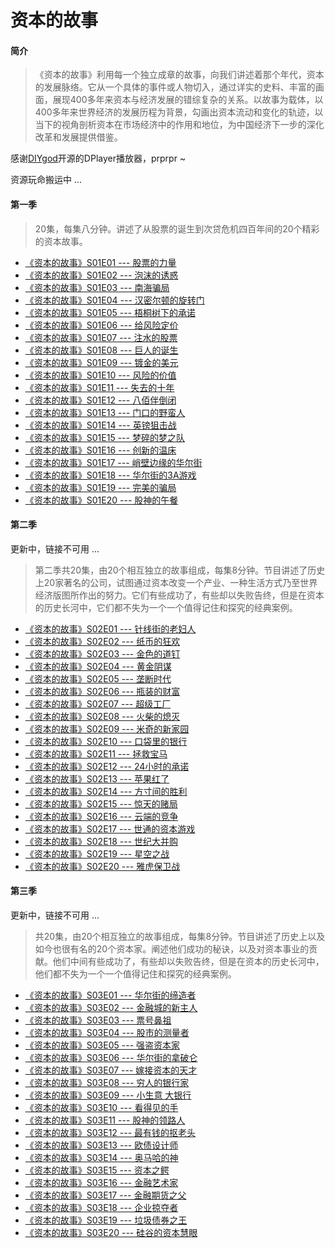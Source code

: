 # 资本的故事
#### 简介
>《资本的故事》利用每一个独立成章的故事，向我们讲述着那个年代，资本的发展脉络。它从一个具体的事件或人物切入，通过详实的史料、丰富的画面，展现400多年来资本与经济发展的错综复杂的关系。以故事为载体，以400多年来世界经济的发展历程为背景，勾画出资本流动和变化的轨迹，以当下的视角剖析资本在市场经济中的作用和地位，为中国经济下一步的深化改革和发展提供借鉴。 

感谢[DIYgod](https://github.com/MoePlayer/DPlayer)开源的DPlayer播放器，prprpr ~  

资源玩命搬运中 ...   

#### 第一季
> 20集，每集八分钟。讲述了从股票的诞生到次贷危机四百年间的20个精彩的资本故事。
* [《资本的故事》S01E01 --- 股票的力量](https://yilimy.github.io/2018/03/26/20180326股票的力量/)
* [《资本的故事》S01E02 --- 泡沫的诱惑](https://yilimy.github.io/2018/03/27/20180327泡沫的诱惑/)  
* [《资本的故事》S01E03 --- 南海骗局](https://yilimy.github.io/2018/03/27/20180327南海骗局/)  
* [《资本的故事》S01E04 --- 汉密尔顿的旋转门](https://yilimy.github.io/2018/03/27/20180327汉密尔顿的旋转门/)  
* [《资本的故事》S01E05 --- 梧桐树下的承诺](https://yilimy.github.io/2018/03/27/20180327梧桐树下的承诺/)  
* [《资本的故事》S01E06 --- 给风险定价](https://yilimy.github.io/2018/03/27/20180327给风险定价/)  
* [《资本的故事》S01E07 --- 注水的股票](https://yilimy.github.io/2018/03/27/20180327注水的股票/)  
* [《资本的故事》S01E08 --- 巨人的诞生](https://yilimy.github.io/2018/03/27/20180327巨人的诞生/)  
* [《资本的故事》S01E09 --- 镀金的美元](https://yilimy.github.io/2018/03/27/20180327镀金的美元/)  
* [《资本的故事》S01E10 --- 风险的价值](https://yilimy.github.io/2018/03/27/20180327风险的价值/)  
* [《资本的故事》S01E11 --- 失去的十年](https://yilimy.github.io/2018/03/27/20180327失去的十年/)  
* [《资本的故事》S01E12 --- 八佰伴倒闭](https://yilimy.github.io/2018/03/27/20180327八佰伴倒闭/)  
* [《资本的故事》S01E13 --- 门口的野蛮人](https://yilimy.github.io/2018/03/27/20180327门口的野蛮人/)  
* [《资本的故事》S01E14 --- 英镑狙击战](https://yilimy.github.io/2018/03/27/20180327英镑狙击战/)  
* [《资本的故事》S01E15 --- 梦碎的梦之队](https://yilimy.github.io/2018/03/27/20180327梦碎的梦之队/)  
* [《资本的故事》S01E16 --- 创新的温床](https://yilimy.github.io/2018/03/27/20180327创新的温床/)  
* [《资本的故事》S01E17 --- 峭壁边缘的华尔街](https://yilimy.github.io/2018/03/27/20180327峭壁边缘的华尔街/)  
* [《资本的故事》S01E18 --- 华尔街的3A游戏](https://yilimy.github.io/2018/03/27/20180327华尔街的3A游戏/)  
* [《资本的故事》S01E19 --- 完美的骗局](https://yilimy.github.io/2018/03/27/20180327完美的骗局/)  
* [《资本的故事》S01E20 --- 股神的午餐](https://yilimy.github.io/2018/03/27/20180327股神的午餐/)  


#### 第二季
更新中，链接不可用 ...
> 第二季共20集，由20个相互独立的故事组成，每集8分钟。节目讲述了历史上20家著名的公司，试图通过资本改变一个产业、一种生活方式乃至世界经济版图所作出的努力。它们有些成功了，有些却以失败告终，但是在资本的历史长河中，它们都不失为一个一个值得记住和探究的经典案例。
* [《资本的故事》S02E01 --- 针线街的老妇人](https://yilimy.github.io/2018/03/28/20180328-21针线街的老妇人/) 
* [《资本的故事》S02E02 --- 纸币的狂欢](https://yilimy.github.io/2018/03/28/20180328-22纸币的狂欢/)
* [《资本的故事》S02E03 --- 金色的道钉](https://yilimy.github.io/2018/03/28/20180328-23金色的道钉/)
* [《资本的故事》S02E04 --- 黄金阴谋](https://yilimy.github.io/2018/03/28/20180328-24黄金阴谋/)
* [《资本的故事》S02E05 --- 垄断时代](https://yilimy.github.io/2018/03/28/20180328-25垄断时代/)
* [《资本的故事》S02E06 --- 瓶装的财富](https://yilimy.github.io/2018/03/28/20180328-26瓶装的财富/)
* [《资本的故事》S02E07 --- 超级工厂](https://yilimy.github.io/2018/03/28/20180328-27超级工厂/)
* [《资本的故事》S02E08 --- 火柴的熄灭](https://yilimy.github.io/2018/03/28/20180328-28火柴的熄灭/)
* [《资本的故事》S02E09 --- 米奇的新家园](https://yilimy.github.io/2018/03/28/20180328-29米奇的新家园/)
* [《资本的故事》S02E10 --- 口袋里的银行](https://yilimy.github.io/2018/03/28/20180328-30口袋里的银行/)
* [《资本的故事》S02E11 --- 拯救宝马](https://yilimy.github.io/2018/03/28/20180328-31拯救宝马/)
* [《资本的故事》S02E12 --- 24小时的承诺](https://yilimy.github.io/2018/03/28/20180328-32二十四小时的承诺/)
* [《资本的故事》S02E13 --- 苹果红了](https://yilimy.github.io/2018/03/28/20180328-33苹果红了/)
* [《资本的故事》S02E14 --- 方寸间的胜利](https://yilimy.github.io/2018/03/28/20180328-34方寸间的胜利/)
* [《资本的故事》S02E15 --- 惊天的赌局](https://yilimy.github.io/2018/03/28/20180328-35惊天的赌局/)
* [《资本的故事》S02E16 --- 云端的竞争](https://yilimy.github.io/2018/03/28/20180328-36云端的竞争/)
* [《资本的故事》S02E17 --- 世通的资本游戏](https://yilimy.github.io/2018/03/28/20180328-37世通的资本游戏/)
* [《资本的故事》S02E18 --- 世纪大并购](https://yilimy.github.io/2018/03/28/20180328-38世纪大并购/)
* [《资本的故事》S02E19 --- 星空之战](https://yilimy.github.io/2018/03/28/20180328-39星空之战/)
* [《资本的故事》S02E20 --- 雅虎保卫战](https://yilimy.github.io/2018/03/28/20180328-40雅虎保卫战/)

#### 第三季
更新中，链接不可用 ...
> 共20集，由20个相互独立的故事组成，每集8分钟。节目讲述了历史上以及如今也很有名的20个资本家。阐述他们成功的秘诀，以及对资本事业的贡献。他们中间有些成功了，有些却以失败告终，但是在资本的历史长河中，他们都不失为一个一个值得记住和探究的经典案例。
* [《资本的故事》S03E01 --- 华尔街的缔造者](https://yilimy.github.io/2018/03/28/20180328-41华尔街的缔造者/)
* [《资本的故事》S03E02 --- 金融城的新主人](https://yilimy.github.io/2018/03/28/20180328-42金融城的新主人/)
* [《资本的故事》S03E03 --- 票号鼻祖](https://yilimy.github.io/2018/03/28/20180328-43票号鼻祖/)
* [《资本的故事》S03E04 --- 股市的测量者](https://yilimy.github.io/2018/03/28/20180328-44股市的测量者/)
* [《资本的故事》S03E05 --- 强盗资本家](https://yilimy.github.io/2018/03/28/20180328-45强盗资本家/)
* [《资本的故事》S03E06 --- 华尔街的拿破仑](https://yilimy.github.io/2018/03/28/20180328-46华尔街的拿破仑/)
* [《资本的故事》S03E07 --- 嫁接资本的天才](https://yilimy.github.io/2018/03/28/20180328-47嫁接资本的天才/)
* [《资本的故事》S03E08 --- 穷人的银行家](https://yilimy.github.io/2018/03/28/20180328-48穷人的银行家/)
* [《资本的故事》S03E09 --- 小生意 大银行](https://yilimy.github.io/2018/03/28/20180328-49小生意-大银行/)
* [《资本的故事》S03E10 --- 看得见的手](https://yilimy.github.io/2018/03/28/20180328-50看得见的手/)
* [《资本的故事》S03E11 --- 股神的领路人](https://yilimy.github.io/2018/03/28/20180328-51股神的领路人/)
* [《资本的故事》S03E12 --- 最有钱的抠老头](https://yilimy.github.io/2018/03/28/20180328-52最有钱的抠老头/)
* [《资本的故事》S03E13 --- 欧债设计师](https://yilimy.github.io/2018/03/28/20180328-53欧债设计师/)
* [《资本的故事》S03E14 --- 奥马哈的神](https://yilimy.github.io/2018/03/28/20180328-54奥马哈的神/)
* [《资本的故事》S03E15 --- 资本之鳄](https://yilimy.github.io/2018/03/28/20180328-55资本之鳄/)
* [《资本的故事》S03E16 --- 金融艺术家](https://yilimy.github.io/2018/03/28/20180328-56金融艺术家/)
* [《资本的故事》S03E17 --- 金融期货之父](https://yilimy.github.io/2018/03/28/20180328-57金融期货之父/)
* [《资本的故事》S03E18 --- 企业掠夺者](https://yilimy.github.io/2018/03/28/20180328-58企业掠夺者/)
* [《资本的故事》S03E19 --- 垃圾债券之王](https://yilimy.github.io/2018/03/28/20180328-59垃圾债券之王/)
* [《资本的故事》S03E20 --- 硅谷的资本慧眼](https://yilimy.github.io/2018/03/28/20180328-60硅谷的资本慧眼/)
